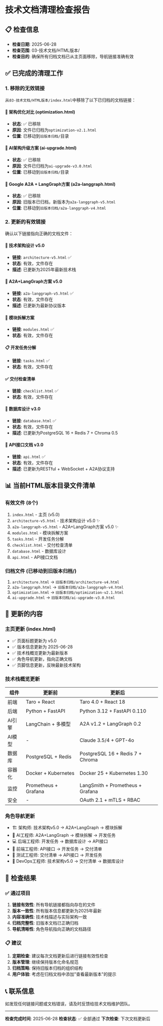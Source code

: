 # 技术文档清理检查报告

## 📋 检查信息
- **检查日期**: 2025-06-28
- **检查范围**: 03-技术文档/HTML版本/
- **检查目的**: 确保所有归档文档已从主页面移除，导航链接准确有效

## ✅ 已完成的清理工作

### 1. 移除的无效链接
从`03-技术文档/HTML版本/index.html`中移除了以下已归档的文档链接：

#### 🔧 架构优化对比 (optimization.html)
- **状态**: ✅ 已移除
- **原因**: 文件已归档为`optimization-v2.1.html`
- **位置**: 已移动到`旧版本归档/`目录

#### 🚀 AI架构升级方案 (ai-upgrade.html)  
- **状态**: ✅ 已移除
- **原因**: 文件已归档为`ai-upgrade-v3.0.html`
- **位置**: 已移动到`旧版本归档/`目录

#### 🌟 Google A2A + LangGraph方案 (a2a-langgraph.html)
- **状态**: ✅ 已移除
- **原因**: 旧版本已归档，新版本为`a2a-langgraph-v5.html`
- **位置**: 已移动到`旧版本归档/a2a-langgraph-v4.html`

### 2. 更新的有效链接
确认以下链接指向正确的文档文件：

#### 🚀 技术架构设计 v5.0
- **链接**: `architecture-v5.html` ✅
- **状态**: 有效，文件存在
- **描述**: 已更新为2025年最新技术栈

#### 🤖 A2A+LangGraph方案 v5.0
- **链接**: `a2a-langgraph-v5.html` ✅
- **状态**: 有效，文件存在
- **描述**: 已更新为最新协议版本

#### 🧩 模块拆解方案
- **链接**: `modules.html` ✅
- **状态**: 有效，文件存在

#### 📋 开发任务分解
- **链接**: `tasks.html` ✅
- **状态**: 有效，文件存在

#### ✅ 交付检查清单
- **链接**: `checklist.html` ✅
- **状态**: 有效，文件存在

#### 💾 数据库设计 v3.0
- **链接**: `database.html` ✅
- **状态**: 有效，文件存在
- **描述**: 已更新为PostgreSQL 16 + Redis 7 + Chroma 0.5

#### 🔌 API接口文档 v3.0
- **链接**: `api.html` ✅
- **状态**: 有效，文件存在
- **描述**: 已更新为RESTful + WebSocket + A2A协议支持

## 📊 当前HTML版本目录文件清单

### 有效文件 (8个)
1. `index.html` - 主页 (v5.0)
2. `architecture-v5.html` - 技术架构设计 v5.0 ✨
3. `a2a-langgraph-v5.html` - A2A+LangGraph方案 v5.0 ✨
4. `modules.html` - 模块拆解方案
5. `tasks.html` - 开发任务分解
6. `checklist.html` - 交付检查清单
7. `database.html` - 数据库设计
8. `api.html` - API接口文档

### 归档文件 (已移动到旧版本归档/)
1. `architecture.html` → `旧版本归档/architecture-v4.html`
2. `a2a-langgraph.html` → `旧版本归档/a2a-langgraph-v4.html`
3. `optimization.html` → `旧版本归档/optimization-v2.1.html`
4. `ai-upgrade.html` → `旧版本归档/ai-upgrade-v3.0.html`

## 🔄 更新的内容

### 主页更新 (index.html)
- ✅ 页面标题更新为 v5.0
- ✅ 版本信息更新为 2025-06-28
- ✅ 技术栈概览更新为最新版本
- ✅ 角色导航更新，指向正确文档
- ✅ 页脚信息更新，反映最新技术架构

### 技术栈概览更新
| 组件 | 更新前 | 更新后 |
|------|--------|--------|
| 前端 | Taro + React | Taro 4.0 + React 18 |
| 后端 | Python + FastAPI | Python 3.12 + FastAPI 0.110 |
| AI引擎 | LangChain + 多模型 | A2A v1.2 + LangGraph 0.2 |
| AI模型 | - | Claude 3.5/4 + GPT-4o |
| 数据库 | PostgreSQL + Redis | PostgreSQL 16 + Redis 7 + Chroma |
| 容器化 | Docker + Kubernetes | Docker 25 + Kubernetes 1.30 |
| 监控 | Prometheus + Grafana | LangSmith + Prometheus + Grafana |
| 安全 | - | OAuth 2.1 + mTLS + RBAC |

### 角色导航更新
- 🏗️ 架构师: 技术架构v5.0 → A2A+LangGraph → 模块拆解
- 🤖 AI工程师: A2A+LangGraph → 模块拆解 → 开发任务
- 💻 后端工程师: 开发任务 → 数据库设计 → API接口
- 📱 前端工程师: API接口 → 开发任务 → 交付清单
- 🧪 测试工程师: 交付清单 → API接口 → 开发任务
- 🚀 DevOps工程师: 技术架构v5.0 → 交付清单 → 数据库设计

## 🎯 检查结果

### ✅ 通过项目
1. **链接有效性**: 所有导航链接都指向存在的文件
2. **版本一致性**: 所有版本信息都更新为2025年最新
3. **内容准确性**: 技术栈描述与实际架构一致
4. **归档完整性**: 旧版本文档已正确归档
5. **导航清晰性**: 角色导航指向正确的文档路径

### 📋 建议
1. **定期检查**: 建议每次文档更新后进行链接有效性检查
2. **版本管理**: 继续保持版本化命名规范
3. **归档策略**: 保持旧版本归档的组织结构
4. **用户体验**: 考虑在归档文档中添加"查看最新版本"的提示

## 📞 联系信息
如发现任何链接问题或文档错误，请及时反馈给技术文档维护团队。

---
**检查完成时间**: 2025-06-28
**检查状态**: ✅ 全部通过
**下次检查**: 下次文档更新后
